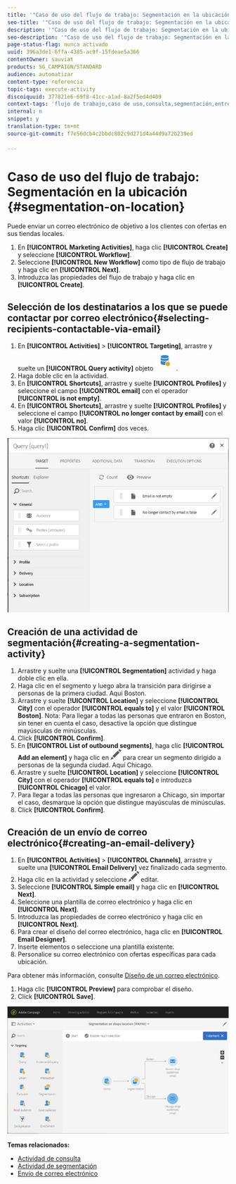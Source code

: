 ```yaml
---
title: '"Caso de uso del flujo de trabajo: Segmentación en la ubicación"'
seo-title: '"Caso de uso del flujo de trabajo: Segmentación en la ubicación"'
description: '"Caso de uso del flujo de trabajo: Segmentación en la ubicación"'
seo-description: '"Caso de uso del flujo de trabajo: Segmentación en la ubicación"'
page-status-flag: nunca activado
uuid: 396a3de1-6ffa-4385-ac9f-15fdeae5a366
contentOwner: sauviat
products: SG_CAMPAIGN/STANDARD
audience: automatizar
content-type: referencia
topic-tags: execute-activity
discoiquuid: 377821e6-69f8-41cc-a1ad-8a2f5ed4d409
context-tags: 'flujo de trabajo,caso de uso,consulta,segmentación,entrega '
internal: n
snippet: y
translation-type: tm+mt
source-git-commit: f7e56dcb4c2bbdc802c9d271d4a44d9a72b239ed

---
```



# Caso de uso del flujo de trabajo: Segmentación en la ubicación {#segmentation-on-location}

Puede enviar un correo electrónico de objetivo a los clientes con ofertas en sus tiendas locales.

1. En **[!UICONTROL Marketing Activities]**, haga clic **[!UICONTROL Create]** y seleccione **[!UICONTROL Workflow]**.
1. Seleccione **[!UICONTROL New Workflow]** como tipo de flujo de trabajo y haga clic en **[!UICONTROL Next]**.
1. Introduzca las propiedades del flujo de trabajo y haga clic en **[!UICONTROL Create]**.

## Selección de los destinatarios a los que se puede contactar por correo electrónico{#selecting-recipients-contactable-via-email}

1. En **[!UICONTROL Activities]** &gt; **[!UICONTROL Targeting]**, arrastre y suelte un **[!UICONTROL Query activity]** objeto ![](assets/query.png).
1. Haga doble clic en la actividad.
1. En **[!UICONTROL Shortcuts]**, arrastre y suelte **[!UICONTROL Profiles]** y seleccione el campo **[!UICONTROL email]** con el operador **[!UICONTROL is not empty]**.
1. En **[!UICONTROL Shortcuts]**, arrastre y suelte **[!UICONTROL Profiles]** y seleccione el campo **[!UICONTROL no longer contact by email]** con el valor **[!UICONTROL no]**.
1. Haga clic **[!UICONTROL Confirm]** dos veces.

![](assets/wf-complement-query.png)

## Creación de una actividad de segmentación{#creating-a-segmentation-activity}

1. Arrastre y suelte una **[!UICONTROL Segmentation]** actividad y haga doble clic en ella.
1. Haga clic en el segmento y luego abra la transición para dirigirse a personas de la primera ciudad. Aquí Boston.
1. Arrastre y suelte **[!UICONTROL Location]** y seleccione **[!UICONTROL City]** con el operador **[!UICONTROL equals to]** y el valor **[!UICONTROL Boston]**.
Nota: Para llegar a todas las personas que entraron en Boston, sin tener en cuenta el caso, desactive la opción que distingue mayúsculas de minúsculas.
1. Click **[!UICONTROL Confirm]**.
1. En **[!UICONTROL List of outbound segments]**, haga clic **[!UICONTROL Add an element]** y haga clic en ![](assets/edit_darkgrey-24px.png) para crear un segmento dirigido a personas de la segunda ciudad. Aquí Chicago.
1. Arrastre y suelte **[!UICONTROL Location]** y seleccione **[!UICONTROL City]** con el operador **[!UICONTROL equals to]** e introduzca **[!UICONTROL Chicago]** el valor.
1. Para llegar a todas las personas que ingresaron a Chicago, sin importar el caso, desmarque la opción que distingue mayúsculas de minúsculas.
1. Click **[!UICONTROL Confirm]**.

## Creación de un envío de correo electrónico{#creating-an-email-delivery}

1. En **[!UICONTROL Activities]** &gt; **[!UICONTROL Channels]**, arrastre y suelte una **[!UICONTROL Email Delivery]** vez finalizado cada segmento.
1. Haga clic en la actividad y seleccione ![](assets/edit_darkgrey-24px.png) editar.
1. Seleccione **[!UICONTROL Simple email]** y haga clic en **[!UICONTROL Next]**.
1. Seleccione una plantilla de correo electrónico y haga clic en **[!UICONTROL Next]**.
1. Introduzca las propiedades de correo electrónico y haga clic en **[!UICONTROL Next]**.
1. Para crear el diseño del correo electrónico, haga clic en **[!UICONTROL Email Designer]**.
1. Inserte elementos o seleccione una plantilla existente.
1. Personalice su correo electrónico con ofertas específicas para cada ubicación.

Para obtener más información, consulte [Diseño de un correo electrónico](../../designing/using/designing-from-scratch.md#designing-an-email-content-from-scratch).

1. Haga clic **[!UICONTROL Preview]** para comprobar el diseño.
1. Click **[!UICONTROL Save]**.

![](assets/wf-segmentation-location.png)

**Temas relacionados:**

* [Actividad de consulta](../../automating/using/query.md)
* [Actividad de segmentación](../../automating/using/segmentation.md)
* [Envío de correo electrónico](../../automating/using/email-delivery.md)
